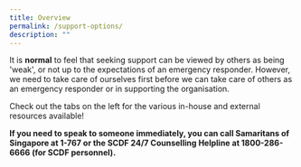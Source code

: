 ```yaml
---
title: Overview
permalink: /support-options/
description: ""
---
```

It is **normal** to feel that seeking support can be viewed by others as being 'weak', or not up to the expectations of an emergency responder. However, we need to take care of ourselves first before we can take care of others as an emergency responder or in supporting the organisation. 

Check out the tabs on the left for the various in-house and external resources available!

**If you need to speak to someone immediately, you can call Samaritans of Singapore at 1-767 or the SCDF 24/7 Counselling Helpline at 1800-286-6666 (for SCDF personnel).**